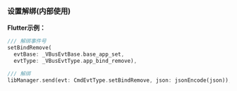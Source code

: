 ### 设置解绑(内部使用)


**Flutter示例：**

```dart
/// 解绑事件号
setBindRemove(
  evtBase: _VBusEvtBase.base_app_set,
  evtType: _VBusEvtType.app_bind_remove),

/// 解绑
libManager.send(evt: CmdEvtType.setBindRemove, json: jsonEncode(json));
```
